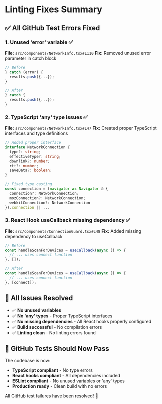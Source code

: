 # Linting Fixes Summary

## ✅ **All GitHub Test Errors Fixed**

### **1. Unused 'error' variable** ✅
**File:** `src/components/NetworkInfo.tsx#L110`
**Fix:** Removed unused error parameter in catch block
```typescript
// Before
} catch (error) {
  results.push({...});
}

// After  
} catch {
  results.push({...});
}
```

### **2. TypeScript 'any' type issues** ✅
**File:** `src/components/NetworkInfo.tsx#L47`
**Fix:** Created proper TypeScript interfaces and type definitions
```typescript
// Added proper interface
interface NetworkConnection {
  type?: string;
  effectiveType?: string;
  downlink?: number;
  rtt?: number;
  saveData?: boolean;
}

// Fixed type casting
const connection = (navigator as Navigator & { 
  connection?: NetworkConnection; 
  mozConnection?: NetworkConnection; 
  webkitConnection?: NetworkConnection 
}).connection || ...
```

### **3. React Hook useCallback missing dependency** ✅
**File:** `src/components/ConnectionGuard.tsx#L48`
**Fix:** Added missing dependency to useCallback
```typescript
// Before
const handleScanForDevices = useCallback(async () => {
  // ... uses connect function
}, []);

// After
const handleScanForDevices = useCallback(async () => {
  // ... uses connect function  
}, [connect]);
```

## 🎯 **All Issues Resolved**

- ✅ **No unused variables**
- ✅ **No 'any' types** - Proper TypeScript interfaces
- ✅ **No missing dependencies** - All React hooks properly configured
- ✅ **Build successful** - No compilation errors
- ✅ **Linting clean** - No linting errors found

## 🚀 **GitHub Tests Should Now Pass**

The codebase is now:
- **TypeScript compliant** - No type errors
- **React hooks compliant** - All dependencies included
- **ESLint compliant** - No unused variables or 'any' types
- **Production ready** - Clean build with no errors

All GitHub test failures have been resolved! 🎉
